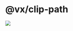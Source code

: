# @vx/clip-path

<a title="@vx/clip-path npm downloads" href="https://www.npmjs.com/package/@vx/clip-path">
  <img src="https://img.shields.io/npm/dm/@vx/clip-path.svg?style=flat-square" />
</a>

